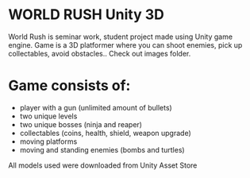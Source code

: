 # WORLD RUSH Unity 3D

World Rush is seminar work, student project made using Unity game engine. Game is a 3D platformer where you can shoot enemies, pick up collectables, avoid obstacles..
Check out images folder.

# Game consists of:

- player with a gun (unlimited amount of bullets)
- two unique levels 
- two unique bosses (ninja and reaper)
- collectables (coins, health, shield, weapon upgrade)
- moving platforms 
- moving and standing enemies (bombs and turtles)

All models used were downloaded from Unity Asset Store
 
